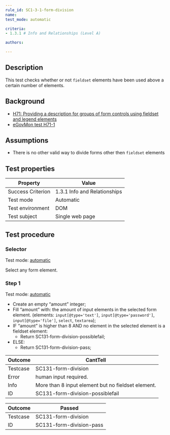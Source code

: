 ```yaml
---
rule_id: SC1-3-1-form-division
name: 
test_mode: automatic

criteria:
- 1.3.1 # Info and Relationships (Level A)

authors:

---
```


## Description

This test checks whether or not `fieldset` elements have been used above a certain number of elements.

## Background

- [H71: Providing a description for groups of form controls using fieldset and legend elements](http://www.w3.org/TR/2014/NOTE-WCAG20-TECHS-20140311/H71)
- [eGovMon test H71-1](http://wiki.egovmon.no/wiki/SC3.3.2#ID:_H71-1)

## Assumptions

- There is no other valid way to divide forms other then `fieldset` elements

## Test properties

| Property          | Value
|-------------------|----
| Success Criterion | 1.3.1 Info and Relationships
| Test mode         | Automatic
| Test environment  | DOM
| Test subject      | Single web page

## Test procedure

### Selector

Test mode: [automatic][AUTO]

Select any form element.

### Step 1

Test mode: [automatic][AUTO]

- Create an empty “amount” integer;
- Fill “amount” with: the amount of input elements in the selected form element. (elements: `input[@type='text']`, `input[@type='password']`, `input[@type='file']`, `select`, `textarea`);
- IF “amount” is higher than 8 AND no element in the selected element is a fieldset element:
  - Return SC131-form-division-possiblefail;
- ELSE:
  - Return SC131-form-division-pass;

| Outcome  | CantTell
|----------|-----
| Testcase | SC131-form-division
| Error    | human input required.
| Info     | More than 8 input element but no fieldset element.
| ID       | SC131-form-division-possiblefail

| Outcome  | Passed
|----------|-----
| Testcase | SC131-form-division
| ID       |  SC131-form-division-pass

[AUTO]: ../pages/test-modes.html#automatic
[MANUAL]: ../pages/test-modes.html#manual